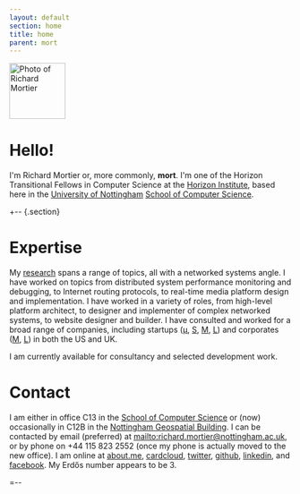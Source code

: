 ```yaml
---
layout: default
section: home
title: home
parent: mort
---
```


<img class='inset right' 
     src='{{ site.url_root }}img/mort.png' 
     title='Richard Mortier' 
     alt='Photo of Richard Mortier' height='100px' />

Hello!
======

I'm Richard Mortier or, more commonly, **mort**.  I'm one of the
Horizon Transitional Fellows in Computer Science at the [Horizon
Institute][horizon], based here in the [University of
Nottingham][nottingham] [School of Computer Science][cs].

[horizon]: https://www.horizon.ac.uk/
[nottingham]: http://www.nottingham.ac.uk/
[cs]: http://www.cs.nott.ac.uk/


+-- {.section}


Expertise
========= 

My [research](research) spans a range of topics, all with a networked
systems angle.  I have worked on topics from distributed system
performance monitoring and debugging, to Internet routing protocols,
to real-time media platform design and implementation.  I have worked
in a variety of roles, from high-level platform architect, to designer
and implementer of complex networked systems, to website designer and
builder.  I have consulted and worked for a broad range of companies,
including startups ([&mu;][vipadia], [S][camrivox], [M][cplane],
[L][alertme]) and corporates ([M][sprint], [L][microsoft]) in both the
US and UK.

I am currently available for consultancy and selected development work.

[vipadia]: http://vipadia.com/
[camrivox]: http://camrivox.com/
[cplane]: http://cplane.com/
[alertme]: http://alertme.com/
[sprint]: http://sprint.com/
[microsoft]: http://microsoft.com/


Contact
=======

I am either in office C13 in the [School of Computer Science][cs] or (now)
occasionally in C12B in the [Nottingham Geospatial Building][map]. I can be
contacted by email (preferred) at <mailto:richard.mortier@nottingham.ac.uk>,
or by phone on +44 115 823 2552 (once my phone is actually moved to the new
office). I am online at [about.me][], [cardcloud][], [twitter][], [github][],
[linkedin][], and [facebook][]. My Erd&#x0151;s number appears to be 3.

[map]: http://www.nottingham.ac.uk/cgs/about/howtofindus.aspx#Map
[twitter]: http://twitter.com/mort___
[github]: http://github.com/mor1
[linkedin]: http://linkedin.com/in/richardmortier
[facebook]: http://facebook.com/richard.mortier
[cardcloud]: http://cardcloud.com/mort
[about.me]: http://about.me/mort


<!-- seems broken currently, so removing for now

[Twitter][]
=======

<script type="text/javascript" src="{{site.url_root}}js/twitter-blogger.js"> 
</script>

*Contacting Twitter...*{:#twitter_update_list}

<script type="text/javascript" src="http://twitter.com/statuses/user_timeline/mort___.json?callback=twitterCallback2&count=3">
</script>
-->

=--
